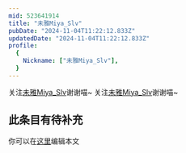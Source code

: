 ```yaml
---
mid: 523641914
title: "未雅Miya_Slv"
pubDate: "2024-11-04T11:22:12.833Z"
updatedDate: "2024-11-04T11:22:12.833Z"
profile:
  {
    Nickname: ["未雅Miya_Slv"],
  }
---
```


关注[未雅Miya_Slv](https://space.bilibili.com/523641914)谢谢喵~ 关注[未雅Miya_Slv](https://space.bilibili.com/523641914)谢谢喵~

## 此条目有待补充
你可以在[这里](https://github.com/Yuhanawa/VTuber.ICU/edit/master/src/content/v/未雅Miya_Slv/index.md)编辑本文
